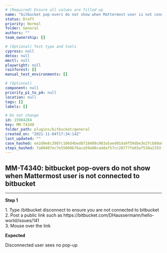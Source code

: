 ```yaml
---
# (Required) Ensure all values are filled up
name: "bitbucket pop-overs do not show when Mattermost user is not connected to bitbucket"
status: Draft
priority: Normal
folder: General
authors: ""
team_ownership: []

# (Optional) Test type and tools
cypress: null
detox: null
mmctl: null
playwright: null
rainforest: []
manual_test_environments: []

# (Optional)
component: null
priority_p1_to_p4: null
location: null
tags: []
labels: []

# Do not change
id: 15984284
key: MM-T4340
folder_path: plugins/bitbucket/general
created_on: "2021-11-04T17:34:14Z"
last_updated: ""
case_hashed: ee2d0e8c3987c106d4bed8718409c003a5aed01da9f59dbe3e2fcb89a0aff94e79301245819de0e5bc430a3feada6368
steps_hashed: 7a80407ec7e55009b76aca59a80caddaf57cc20777fe65af538a2193ff79bb00f48462361e1f4cfb0bcf1ba3079ad0e4
---
```


## MM-T4340: bitbucket pop-overs do not show when Mattermost user is not connected to bitbucket

---

**Step 1**

1\. Type /bitbucket disconnect to ensure you are not connected to bitbucket\
2\. Post a public link such as https\://bitbucket.com/DHaussermann/hello-world/issues/141\
3\. Mouse over the link

**Expected**

Disconnected user sees no pop-up
